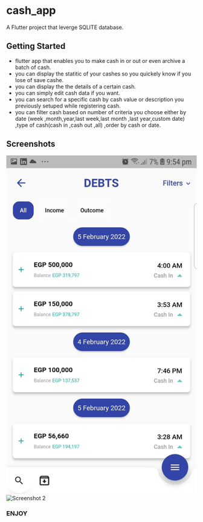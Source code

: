 # cash_app

A Flutter project that leverge SQLITE database.

## Getting Started
* flutter app that enables you to make cash in or out or even archive a batch of cash.
* you can display the statitic of your cashes so you quickely know if you lose of save cashe.
* you can display the the details of a certain cash.
* you can simply edit cash data if you want.
* you can search for a specific cash by cash value or description you previously setuped while registering cash.
* you can filter cash based on number of criteria you choose either by date (week ,month,year,last week,last month ,last year,custom date)
,type of cash(cash in ,cash out ,all) ,order by cash or date.

 ## Screenshots

![Screenshot 1](https://github.com/AbdelrhmanSror/cash_app/blob/master/06FB73D0-B7A7-4C97-9B0B-A41E4E5F5BED.jpeg)
![Screenshot 2](springboot-react-frontend/screenshots/Capture1.JPG)



### ENJOY
